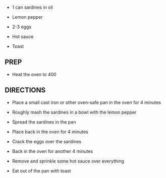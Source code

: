 - 1 can sardines in oil

- Lemon pepper

- 2-3 eggs

- Hot sauce

- Toast

## PREP

- Heat the oven to 400

## DIRECTIONS

- Place a small cast iron or other oven-safe pan in the oven for 4
    minutes

- Roughly mash the sardines in a bowl with the lemon pepper

- Spread the sardines in the pan

- Place back in the oven for 4 minutes

- Crack the eggs over the sardines

- Back in the oven for another 4 minutes

- Remove and sprinkle some hot sauce over everything

- Eat out of the pan with toast
